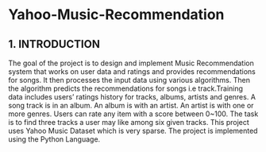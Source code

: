 # Yahoo-Music-Recommendation


## 1. INTRODUCTION
The goal of the project is to design and implement Music Recommendation system that
works on user data and ratings and provides recommendations for songs. It then
processes the input data using various algorithms. Then the algorithm predicts the
recommendations for songs i.e track.Training data includes users’ ratings history for tracks,
albums, artists and genres. A song track is in an album. An album is with an artist. An artist
is with one or more genres. Users can rate any item with a score between 0~100. The task
is to find three tracks a user may like among six given tracks. This project uses Yahoo Music
Dataset which is very sparse. The project is implemented using the Python Language.
